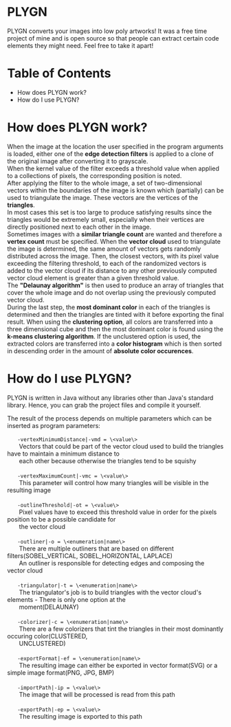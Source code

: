 # PLYGN

PLYGN converts your images into low poly artworks! It was a free time project of mine and is open source so that people can extract certain code elements they might need.
Feel free to take it apart!

Table of Contents
===
- How does PLYGN work?
- How do I use PLYGN?

How does PLYGN work?
===
When the image at the location the user specified in the program arguments is loaded, either one of the **edge detection filters** is applied to a clone of the original image after converting it to grayscale.<br/>
When the kernel value of the filter exceeds a threshold value when applied to a collections of pixels, the corresponding position is noted.<br/>
After applying the filter to the whole image, a set of two-dimensional vectors within the boundaries of the image is known which (partially) can be used to triangulate the image. These vectors are the vertices of the **triangles**.<br/>
In most cases this set is too large to produce satisfying results since the triangles would be extremely small, especially when their vertices are directly positioned next to each other in the image.<br/>
Sometimes images with a **similar triangle count** are wanted and therefore a **vertex count** must be specified. When the **vector cloud** used to triangulate the image is determined, the same amount of vectors gets randomly distributed across the image. Then, the closest vectors, with its pixel value exceeding the filtering threshold, to each of the randomized vectors is added to the vector cloud if its distance to any other previously computed vector cloud element is greater than a given threshold value.<br/>
The **"Delaunay algorithm"** is then used to produce an array of triangles that cover the whole image and do not overlap using the previously computed vector cloud.<br/>
During the last step, the **most dominant color** in each of the triangles is determined and then the triangles are tinted with it before exporting the final result. When using the **clustering option**, all colors are transferred into a three dimensional cube and then the most dominant color is found using the **k-means clustering algorithm**. If the unclustered option is used, the extracted colors are transferred into a **color histogram** which is then sorted in descending order in the amount of **absolute color occurences**.

How do I use PLYGN?
===
PLYGN is written in Java without any libraries other than Java's standard library.
Hence, you can grab the project files and compile it yourself.

The result of the process depends on multiple parameters which can be inserted as program parameters:

&nbsp;&nbsp;&nbsp;&nbsp;&nbsp;  `-vertexMinimumDistance|-vmd = \<value\>` <br/>
&nbsp;&nbsp;&nbsp;&nbsp;&nbsp;&nbsp;    Vectors that could be part of the vector cloud used to build the triangles have to maintain a minimum distance to<br/> &nbsp;&nbsp;&nbsp;&nbsp;&nbsp;&nbsp;&nbsp;each other because otherwise the triangles tend to be squishy<br/><br/>
&nbsp;&nbsp;&nbsp;&nbsp;&nbsp;  `-vertexMaximumCount|-vmc = \<value\>` <br/>
&nbsp;&nbsp;&nbsp;&nbsp;&nbsp;&nbsp;    This parameter will control how many triangles will be visible in the resulting image<br/><br/>
&nbsp;&nbsp;&nbsp;&nbsp;&nbsp;  `-outlineThreshold|-ot = \<value\>` <br/>
&nbsp;&nbsp;&nbsp;&nbsp;&nbsp;&nbsp;    Pixel values have to exceed this threshold value in order for the pixels position to be a possible candidate for<br/>&nbsp;&nbsp;&nbsp;&nbsp;&nbsp;&nbsp;&nbsp;the vector cloud<br/><br/>
&nbsp;&nbsp;&nbsp;&nbsp;&nbsp;  `-outliner|-o = \<enumeration|name\>` <br/>
&nbsp;&nbsp;&nbsp;&nbsp;&nbsp;&nbsp;    There are multiple outliners that are based on different filters(SOBEL_VERTICAL, SOBEL_HORIZONTAL, LAPLACE)<br/>&nbsp;&nbsp;&nbsp;&nbsp;&nbsp;&nbsp; An outliner is responsible for detecting edges and composing the vector cloud<br/><br/>
&nbsp;&nbsp;&nbsp;&nbsp;&nbsp;  `-triangulator|-t = \<enumeration|name\>` <br/>
&nbsp;&nbsp;&nbsp;&nbsp;&nbsp;&nbsp;    The triangulator's job is to build triangles with the vector cloud's elements - There is only one option at the<br/>&nbsp;&nbsp;&nbsp;&nbsp;&nbsp;&nbsp; moment(DELAUNAY)<br/><br/>
&nbsp;&nbsp;&nbsp;&nbsp;&nbsp;  `-colorizer|-c = \<enumeration|name\>` <br/>
&nbsp;&nbsp;&nbsp;&nbsp;&nbsp;&nbsp;    There are a few colorizers that tint the triangles in their most dominantly occuring color(CLUSTERED,<br/>&nbsp;&nbsp;&nbsp;&nbsp;&nbsp;&nbsp; UNCLUSTERED)<br/><br/>
&nbsp;&nbsp;&nbsp;&nbsp;&nbsp;  `-exportFormat|-ef = \<enumeration|name\>` <br/>
&nbsp;&nbsp;&nbsp;&nbsp;&nbsp;&nbsp;    The resulting image can either be exported in vector format(SVG) or a simple image format(PNG, JPG, BMP)<br/><br/>
&nbsp;&nbsp;&nbsp;&nbsp;&nbsp;  `-importPath|-ip = \<value\>` <br/>
&nbsp;&nbsp;&nbsp;&nbsp;&nbsp;&nbsp;    The image that will be processed is read from this path<br/><br/>
&nbsp;&nbsp;&nbsp;&nbsp;&nbsp;  `-exportPath|-ep = \<value\>` <br/>
&nbsp;&nbsp;&nbsp;&nbsp;&nbsp;&nbsp;    The resulting image is exported to this path<br/><br/>
